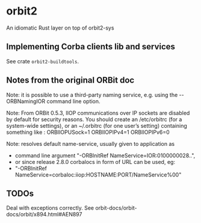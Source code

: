 # orbit2

An idiomatic Rust layer on top of orbit2-sys

## Implementing Corba clients lib and services

See crate `orbit2-buildtools`.

## Notes from the original ORBit doc

Note: it is possible to use a third-party naming service, e.g. using the --ORBNamingIOR command
line option.

Note: From ORBit 0.5.3, IIOP communications over IP sockets are disabled by default for security reasons.
You should create an /etc/orbitrc (for a system-wide settings), or an ~/.orbitrc (for one user’s
setting) containing something like :
ORBIIOPUSock=1
ORBIIOPIPv4=1
ORBIIOPIPv6=0

Note: resolves default name-service, usually given to application as

* command line argument "-ORBInitRef NameService=IOR:0100000028..",
* or since release 2.8.0 corbalocs in form of URL can be used, eg:
* "-ORBInitRef NameService=corbaloc:iiop:HOSTNAME:PORT/NameService%00"

## TODOs

Deal with exceptions correctly. See orbit-docs/orbit-docs/orbit/x894.html#AEN897
